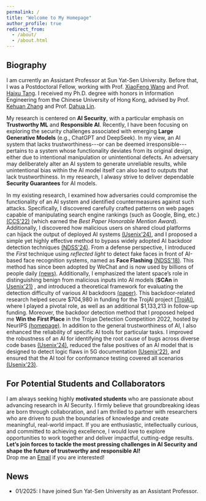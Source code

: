 ```yaml
---
permalink: /
title: "Welcome to My Homepage"
author_profile: true
redirect_from: 
  - /about/
  - /about.html
---
```



Biography
-----
I am currently an Assistant Professor at Sun Yat-Sen University. Before that, I was a Postdoctoral Fellow, working with Prof. [XiaoFeng Wang](https://wangxiaofeng7.github.io) and Prof. [Haixu Tang](https://luddy.indiana.edu/contact/profile/?Haixu_Tang). I received my Ph.D. degree with honors in Information Engineering from the Chinese University of Hong Kong, advised by Prof. [Kehuan Zhang](https://staff.ie.cuhk.edu.hk/~khzhang/) and Prof. [Dahua Lin](http://dahua.site/). 



My research is centered on **AI Security**, with a particular emphasis on **Trustworthy ML** and **Responsible AI**. Recently, I have been focusing on exploring the security challenges associated with emerging **Large Generative Models** (e.g., ChatGPT and DeepSeek). In my view, an AI system that lacks trustworthiness---or can be deemed irresponsible---pertains to a system whose functionality deviates from its original design, either due to intentional manipulation or unintentional defects. An adversary may deliberately alter an AI system to generate unreliable results, while unintentional bias within the AI model itself can also lead to outputs that lack trustworthiness. In my research, I alwasy strive to deliver dependable **Security Guarantees** for AI models.


In my existing research, I examined how adversaries could compromise the functionality of an AI system and identified countermeasures against such attacks. Specifically, I discovered carefully crafted patterns on web pages capable of manipulating search engine rankings (such as Google, Bing, etc.) [(CCS'22)](https://dl.acm.org/doi/abs/10.1145/3548606.3560683) (which earned the *Best Paper Honorable Mention Award*). Additionally, I discovered how malicious users on shared cloud platforms can hijack the output of deployed AI systems [(Usenix'24)](https://www.usenix.org/conference/usenixsecurity24/presentation/wang-zihao-tossing), and I proposed a simple yet highly effective method to bypass widely adopted AI backdoor detection techniques [(NDSS'24)](https://www.ndss-symposium.org/ndss-paper/gradient-shaping-enhancing-backdoor-attack-against-reverse-engineering/). From a defense perspective, I introduced the *First* technique using *reflected light* to detect fake faces in front of AI-based face recognition systems, named as **Face Flashing** [(NDSS'18)](https://www.ndss-symposium.org/wp-content/uploads/2019/02/ndss2018_03B-5_Tang_paper-updated.pdf). This method has since been adopted by WeChat and is now used by billions of people daily [(news)](https://www.ie.cuhk.edu.hk/the-system-security-lab-led-by-prof-zhang-kehuan-designed-face-flashing-protocol-to-increase-precision-of-face-recognition-and-blocks-log-in-attacks/). 
Additionally, I emphasized the latent space’s role in distinguishing benign from malicious inputs into AI models (**SCAn** in [Usenix'21)](https://www.usenix.org/conference/usenixsecurity21/presentation/tang-di)
, and introduced a theoretical framework for evaluating the detection difficulty of various AI backdoors [(paper)](https://arxiv.org/abs/2210.06509). This backdoor-related research helped secure $704,980 in funding for the TrojAI project [(TrojAI)](https://pages.nist.gov/trojai/), where I played a pivotal role, as well as an additional $1,133,213 in follow-up funding. Moreover, the backdoor detection method that I proposed helped me **Win the First Place** in the Trojan Detection Competition 2022, hosted by NeurIPS [(homepage)](https://2022.trojandetection.ai/index).
In addition to the general trustworthiness of AI, I also enhanced the reliability of specific AI tools for particular tasks. I improved the robustness of an AI for identifying the root cause of bugs across diverse code bases [(Usenix'24)](https://www.usenix.org/conference/usenixsecurity24/presentation/xu-dandan), reduced the false positives of an AI model that is designed to detect logic flaws in 5G documentation [(Usenix'22)](https://www.usenix.org/conference/usenixsecurity22/presentation/chen-yi), and ensured that the AI tool for conformance testing covered all scenarios [(Usenix'23)](https://www.usenix.org/conference/usenixsecurity23/presentation/chen-yi).



For Potential Students and Collaborators
-----
I am always seeking highly **motivated students** who are passionate about advancing research in AI Security. I firmly believe that groundbreaking ideas are born through collaboration, and I am thrilled to partner with researchers who are driven to push the boundaries of knowledge and create meaningful, real-world impact. If you are enthusiastic, intellectually curious, and committed to achieving excellence, I would love to explore opportunities to work together and deliver impactful, cutting-edge results. **Let’s join forces to tackle the most pressing challenges in AI Security and shape the future of trustworthy and responsible AI!**<br>
Drop me an [Email](mailto:tangd9@mail.sysu.edu.cn) if you are interested!




News
------
* 01/2025: I have joined Sun Yat-Sen University as an Assistant Professor.